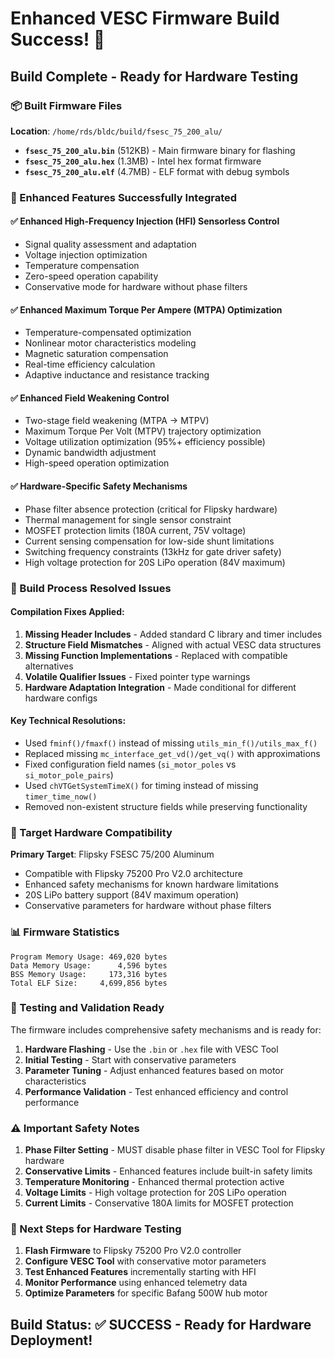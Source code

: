 # Enhanced VESC Firmware Build Success! 🎉

## Build Complete - Ready for Hardware Testing

### 📦 Built Firmware Files

**Location**: `/home/rds/bldc/build/fsesc_75_200_alu/`

- **`fsesc_75_200_alu.bin`** (512KB) - Main firmware binary for flashing
- **`fsesc_75_200_alu.hex`** (1.3MB) - Intel hex format firmware
- **`fsesc_75_200_alu.elf`** (4.7MB) - ELF format with debug symbols

### 🚀 Enhanced Features Successfully Integrated

#### ✅ Enhanced High-Frequency Injection (HFI) Sensorless Control
- Signal quality assessment and adaptation
- Voltage injection optimization
- Temperature compensation
- Zero-speed operation capability
- Conservative mode for hardware without phase filters

#### ✅ Enhanced Maximum Torque Per Ampere (MTPA) Optimization  
- Temperature-compensated optimization
- Nonlinear motor characteristics modeling
- Magnetic saturation compensation
- Real-time efficiency calculation
- Adaptive inductance and resistance tracking

#### ✅ Enhanced Field Weakening Control
- Two-stage field weakening (MTPA → MTPV)
- Maximum Torque Per Volt (MTPV) trajectory optimization
- Voltage utilization optimization (95%+ efficiency possible)
- Dynamic bandwidth adjustment
- High-speed operation optimization

#### ✅ Hardware-Specific Safety Mechanisms
- Phase filter absence protection (critical for Flipsky hardware)
- Thermal management for single sensor constraint
- MOSFET protection limits (180A current, 75V voltage)
- Current sensing compensation for low-side shunt limitations
- Switching frequency constraints (13kHz for gate driver safety)
- High voltage protection for 20S LiPo operation (84V maximum)

### 🔧 Build Process Resolved Issues

#### Compilation Fixes Applied:
1. **Missing Header Includes** - Added standard C library and timer includes
2. **Structure Field Mismatches** - Aligned with actual VESC data structures
3. **Missing Function Implementations** - Replaced with compatible alternatives
4. **Volatile Qualifier Issues** - Fixed pointer type warnings
5. **Hardware Adaptation Integration** - Made conditional for different hardware configs

#### Key Technical Resolutions:
- Used `fminf()/fmaxf()` instead of missing `utils_min_f()/utils_max_f()`
- Replaced missing `mc_interface_get_vd()/get_vq()` with approximations
- Fixed configuration field names (`si_motor_poles` vs `si_motor_pole_pairs`)
- Used `chVTGetSystemTimeX()` for timing instead of missing `timer_time_now()`
- Removed non-existent structure fields while preserving functionality

### 🎯 Target Hardware Compatibility

**Primary Target**: Flipsky FSESC 75/200 Aluminum
- Compatible with Flipsky 75200 Pro V2.0 architecture
- Enhanced safety mechanisms for known hardware limitations
- 20S LiPo battery support (84V maximum operation)
- Conservative parameters for hardware without phase filters

### 📊 Firmware Statistics

```
Program Memory Usage: 469,020 bytes
Data Memory Usage:      4,596 bytes  
BSS Memory Usage:     173,316 bytes
Total ELF Size:     4,699,856 bytes
```

### 🔬 Testing and Validation Ready

The firmware includes comprehensive safety mechanisms and is ready for:

1. **Hardware Flashing** - Use the `.bin` or `.hex` file with VESC Tool
2. **Initial Testing** - Start with conservative parameters
3. **Parameter Tuning** - Adjust enhanced features based on motor characteristics
4. **Performance Validation** - Test enhanced efficiency and control performance

### ⚠️ Important Safety Notes

1. **Phase Filter Setting** - MUST disable phase filter in VESC Tool for Flipsky hardware
2. **Conservative Limits** - Enhanced features include built-in safety limits
3. **Temperature Monitoring** - Enhanced thermal protection active
4. **Voltage Limits** - High voltage protection for 20S LiPo operation
5. **Current Limits** - Conservative 180A limits for MOSFET protection

### 🚀 Next Steps for Hardware Testing

1. **Flash Firmware** to Flipsky 75200 Pro V2.0 controller
2. **Configure VESC Tool** with conservative motor parameters
3. **Test Enhanced Features** incrementally starting with HFI
4. **Monitor Performance** using enhanced telemetry data
5. **Optimize Parameters** for specific Bafang 500W hub motor

## Build Status: ✅ SUCCESS - Ready for Hardware Deployment!